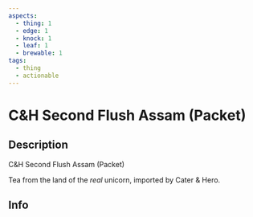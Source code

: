 ```yaml
---
aspects:
  - thing: 1
  - edge: 1
  - knock: 1
  - leaf: 1
  - brewable: 1
tags:
  - thing
  - actionable
---
```


# C&H Second Flush Assam (Packet)

## Description
C&H Second Flush Assam  (Packet)

Tea from the land of the <i>real</i> unicorn, imported by Cater & Hero.
## Info